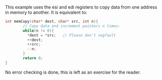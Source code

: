 This example uses the esi and edi registers to copy data from one address in memory
to another. It is equivalent to:<br>

```C
int memCopy(char* dest, char* src, int n){
        // Copy data and increment pointers n times:
        while(n != 0){
          *dest = *src;   // Please don't segfault
          ++dest;
          ++src;
          --n;
        }
        return 0;
}
```
No error checking is done, this is left as an exercise for the reader.
